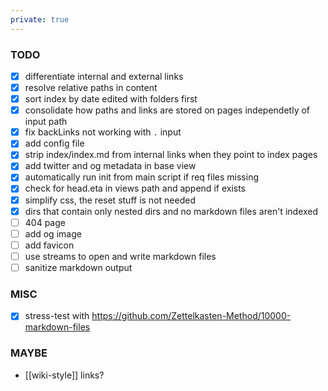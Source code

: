 ```yaml
---
private: true
---
```


### TODO

- [x] differentiate internal and external links
- [x] resolve relative paths in content
- [x] sort index by date edited with folders first
- [x] consolidate how paths and links are stored on pages independetly of input
      path
- [x] fix backLinks not working with `.` input
- [x] add config file
- [x] strip index/index.md from internal links when they point to index pages
- [x] add twitter and og metadata in base view
- [x] automatically run init from main script if req files missing
- [x] check for head.eta in views path and append if exists
- [x] simplify css, the reset stuff is not needed
- [x] dirs that contain only nested dirs and no markdown files aren't indexed
- [ ] 404 page
- [ ] add og image
- [ ] add favicon
- [ ] use streams to open and write markdown files
- [ ] sanitize markdown output

### MISC

- [x] stress-test with
      https://github.com/Zettelkasten-Method/10000-markdown-files

### MAYBE

- [[wiki-style]] links?
